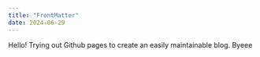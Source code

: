 ```yaml
---
title: "FrontMatter"
date: 2024-06-29
---
```


Hello! Trying out Github pages to create an easily maintainable blog. Byeee
